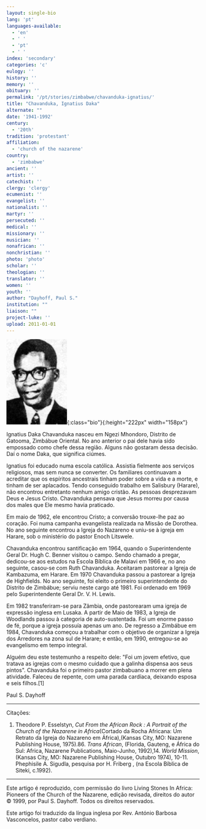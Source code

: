 ```yaml
---
layout: single-bio
lang: 'pt'
languages-available:
  - 'en'
  - ' '
  - 'pt'
  - ' '
index: 'secondary'
categories: 'c'
eulogy: ''
history: ''
memory: ''
obituary: ''
permalink: '/pt/stories/zimbabwe/chavanduka-ignatius/'
title: "Chavanduka, Ignatius Daka"
alternate: ""
date: '1941-1992'
century:
  - '20th'
tradition: 'protestant'
affiliation:
  - 'church of the nazarene'
country:
  - 'zimbabwe'
ancient: ''
artist: ''
catechist: ''
clergy: 'clergy'
ecumenist: ''
evangelist: ''
nationalist: ''
martyr: ''
persecuted: ''
medical: ''
missionary: ''
musician: ''
nonafrican: ''
nonchristian: ''
photo: 'photo'
scholar: ''
theologian: ''
translator: ''
women: ''
youth: ''
author: "Dayhoff, Paul S."
institution: ""
liaison: ""
project-luke: ''
upload: 2011-01-01
---
```


![Ignatius Chavanduka](/images/bio-pics/zimbaue/chavanduka-ignatius/chavanduka-ignatius.jpg){:class="bio"}{:height="222px" width="158px"}

Ignatius Daka Chavanduka nasceu em Ngezi Mhondoro, Distrito de Gatooma, Zimbábue Oriental. No ano anterior o pai dele havia sido empossado como chefe dessa região. Alguns não gostaram dessa decisão. Daí o nome Daka, que significa ciúmes.

Ignatius foi educado numa escola católica. Assistia fielmente aos serviços religiosos, mas sem nunca se converter. Os familiares continuavam a acreditar que os espíritos ancestrais tinham poder sobre a vida e a morte, e tinham de ser aplacados. Tendo conseguido trabalho em Salisbury (Harare), não encontrou entretanto nenhum amigo cristão. As pessoas desprezavam Deus e Jesus Cristo. Chavanduka pensava que Jesus morreu por causa dos males que Ele mesmo havia praticado.

Em maio de 1962, ele encontrou Cristo; a conversão trouxe-lhe paz ao coração. Foi numa campanha evangelista realizada na Missão de Dorothea. No ano seguinte encontrou a Igreja do Nazareno e uniu-se à igreja em Harare, sob o ministério do pastor Enoch Litswele.

Chavanduka encontrou santificação em 1964, quando o Superintendente Geral Dr. Hugh C. Benner visitou o campo. Sendo chamado a pregar, dedicou-se aos estudos na Escola Bíblica de Malavi em 1966 e, no ano seguinte, casou-se com Ruth Chavanduka. Aceitaram pastorear a Igreja de Kambazuma, em Harare. Em 1970 Chavanduka passou a pastorear a Igreja de Highfields. No ano seguinte, foi eleito o primeiro superintendente do Distrito de Zimbábue; serviu neste cargo até 1981. Foi ordenado em 1969 pelo Superintendente Geral Dr. V. H. Lewis.

Em 1982 transferiram-se para Zâmbia, onde pastorearam uma igreja de expressão inglesa em Lusaka. A partir de Maio de 1983, a Igreja de Woodlands passou à categoria de auto-sustentada. Foi um enorme passo de fé, porque a igreja possuía apenas um ano. De regresso a Zimbábue em 1984, Chavanduka começou a trabalhar com o objetivo de organizar a Igreja dos Arredores na zona sul de Harare; e então, em 1990, entregou-se ao evangelismo em tempo integral.

Alguém deu este testemunho a respeito dele: "Foi um jovem efetivo, que tratava as igrejas com o mesmo cuidado que a galinha dispensa aos seus pintos". Chavanduka foi o primeiro pastor zimbabuano a morrer em plena atividade. Faleceu de repente, com uma parada cardíaca, deixando esposa e seis filhos.[1]

Paul S. Dayhoff

---

Citações:

1. Theodore P. Esselstyn, *Cut From the African Rock : A Portrait of the Church of the Nazarene in Africa*(Cortado da Rocha Africana: Um Retrato da Igreja do Nazareno em África),(Kansas City, MO: Nazarene Publishing House, 1975).86. *Trans African*, (Florida, Gauteng, e África do Sul: Africa, Nazarene Publications, Maio-Junho, 1992),14. *World Mission*, (Kansas City, MO: Nazarene Publishing House, Outubro 1974), 10-11. Phephisile A. Sigudla, pesquisa por H. Friberg , (na Escola Bíblica de Siteki, c.1992).

---

Este artigo é reproduzido, com permissão do livro Living Stones In Africa: Pioneers of the Church of the Nazarene, edição revisada, direitos do autor © 1999, por Paul S. Dayhoff.  Todos os direitos reservados.

Este artigo foi traduzido da língua inglesa por Rev. António Barbosa Vasconcelos, pastor cabo verdiano.
